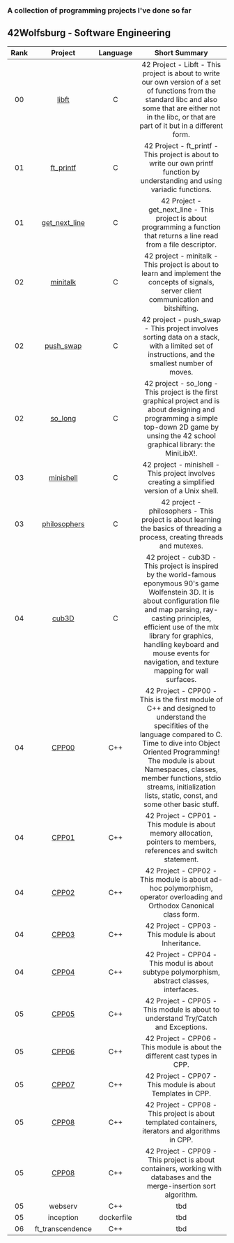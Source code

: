 ### A collection of programming projects I've done so far

## 42Wolfsburg - Software Engineering

| Rank | Project | Language | Short Summary |
|:----:|:-------:|:--------:|:-------------:|
| 00 | [libft](https://github.com/flx25/libft) | C | 42 Project - Libft - This project is about to write our own version of a set of functions from the standard libc and also some that are either not in the libc, or that are part of it but in a different form. |
| 01 | [ft_printf](https://github.com/flx25/ft_printf) | C | 42 Project - ft_printf - This project is about to write our own printf function by understanding and using variadic functions. |
| 01 | [get_next_line](https://github.com//flx25/get_next_line) | C | 42 Project - get_next_line - This project is about programming a function that returns a line read from a file descriptor. |
| 02 | [minitalk](https://github.com/flx25/minitalk) | C | 42 project - minitalk - This project is about to learn and implement the concepts of signals, server client communication and bitshifting. |
| 02 | [push_swap](https://github.com/flx25/push_swap) | C | 42 project - push_swap - This project involves sorting data on a stack, with a limited set of instructions, and the smallest number of moves. |
| 02 | [so_long](https://github.com/flx25/so_long) | C | 42 project - so_long - This project is the first graphical project and is about designing and programming a simple top-down 2D game by unsing the 42 school graphical library: the MiniLibX!. |
| 03 | [minishell](https://github.com/flx25/minishell) | C | 42 project - minishell - This project involves creating a simplified version of a Unix shell. |
| 03 | [philosophers](https://github.com/flx25/philosophers) | C | 42 project - philosophers - This project is about learning the basics of threading a process, creating threads and mutexes.|
| 04 | [cub3D](https://github.com/flx25/cub3d) | C | 42 project - cub3D - This project is inspired by the world-famous eponymous 90's game Wolfenstein 3D. It is about configuration file and map parsing, ray-casting principles, efficient use of the mlx library for graphics, handling keyboard and mouse events for navigation, and texture mapping for wall surfaces. |
| 04 | [CPP00](https://github.com/flx25/cpp-modules/tree/master/cpp00) | C++ | 42 Project - CPP00 - This is the first module of C++ and designed to understand the specifities of the language compared to C. Time to dive into Object Oriented Programming! The module is about Namespaces, classes, member functions, stdio streams, initialization lists, static, const, and some other basic stuff. |
| 04 | [CPP01](https://github.com/flx25/cpp-modules/tree/master/cpp01) | C++ | 42 Project - CPP01 - This module is about memory allocation, pointers to members, references and switch statement. |
| 04 | [CPP02](https://github.com/flx25/cpp-modules/tree/master/cpp02) | C++ | 42 Project - CPP02 - This module is about ad-hoc polymorphism, operator overloading and Orthodox Canonical class form. |
| 04 | [CPP03](https://github.com/flx25/cpp-modules/tree/master/cpp03) | C++ | 42 Project - CPP03 - This module is about Inheritance. |
| 04 | [CPP04](https://github.com/flx25/cpp-modules/tree/master/cpp04) | C++ | 42 Project - CPP04 - This modul is about subtype polymorphism, abstract classes, interfaces. |
| 05 | [CPP05](https://github.com/flx25/cpp-modules/tree/master/cpp05) | C++ | 42 Project - CPP05 - This module is about to understand Try/Catch and Exceptions. |
| 05 | [CPP06](https://github.com/flx25/cpp-modules/tree/master/cpp06) | C++ | 42 Project - CPP06 - This module is about the different cast types in CPP. |
| 05 | [CPP07](https://github.com/flx25/cpp-modules/tree/master/cpp07) | C++ | 42 Project - CPP07 - This module is about Templates in CPP. |
| 05 | [CPP08](https://github.com/flx25/cpp-modules/tree/master/cpp08) | C++ | 42 Project - CPP08 - This project is about templated containers, iterators and algorithms in CPP. |
| 05 | [CPP08](https://github.com/flx25/cpp-modules/tree/master/cpp09) | C++ | 42 Project - CPP09 - This project is about containers, working with databases and the merge-insertion sort algorithm. |
| 05| webserv | C++ | tbd |
| 05| inception | dockerfile | tbd |
| 06| ft_transcendence | C++ | tbd |
<!--
